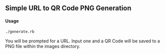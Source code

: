 ## Simple URL to QR Code PNG Generation

#### Usage

`./generate.rb`

You will be prompted for a URL. Input one and a QR Code will be saved to a PNG
file within the images directory.
